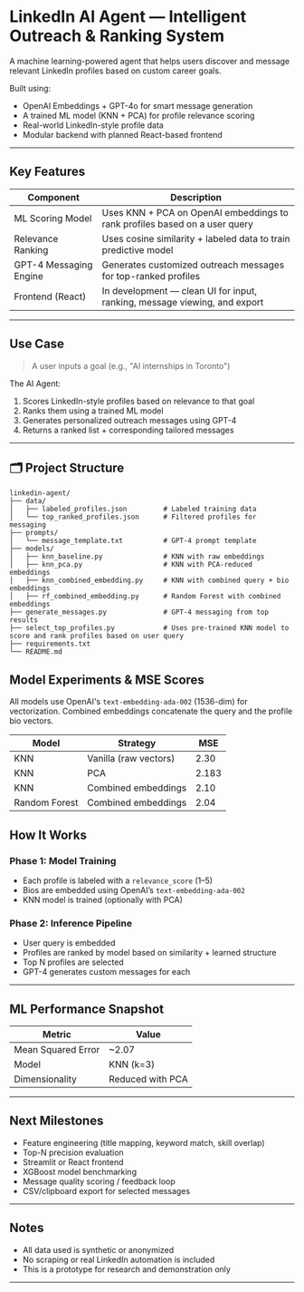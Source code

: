 #  LinkedIn AI Agent — Intelligent Outreach & Ranking System

A machine learning-powered agent that helps users discover and message relevant LinkedIn profiles based on custom career goals.

Built using:
- OpenAI Embeddings + GPT-4o for smart message generation
- A trained ML model (KNN + PCA) for profile relevance scoring
- Real-world LinkedIn-style profile data
- Modular backend with planned React-based frontend

---

##  Key Features

| Component                | Description                                                                 |
|--------------------------|-----------------------------------------------------------------------------|
|  ML Scoring Model       | Uses KNN + PCA on OpenAI embeddings to rank profiles based on a user query |
|  Relevance Ranking     | Uses cosine similarity + labeled data to train predictive model             |
|  GPT-4 Messaging Engine | Generates customized outreach messages for top-ranked profiles             |
|  Frontend (React)       | In development — clean UI for input, ranking, message viewing, and export   |

---

##  Use Case

> A user inputs a goal (e.g., "AI internships in Toronto")

The AI Agent:
1. Scores LinkedIn-style profiles based on relevance to that goal
2. Ranks them using a trained ML model
3. Generates personalized outreach messages using GPT-4
4. Returns a ranked list + corresponding tailored messages

---

## 🗂️ Project Structure
```
linkedin-agent/
├── data/
│   ├── labeled_profiles.json         # Labeled training data
│   └── top_ranked_profiles.json      # Filtered profiles for messaging
├── prompts/
│   └── message_template.txt          # GPT-4 prompt template
├── models/
│   ├── knn_baseline.py               # KNN with raw embeddings
│   ├── knn_pca.py                    # KNN with PCA-reduced embeddings
│   ├── knn_combined_embedding.py     # KNN with combined query + bio embeddings
│   ├── rf_combined_embedding.py      # Random Forest with combined embeddings
├── generate_messages.py              # GPT-4 messaging from top results
├── select_top_profiles.py            # Uses pre-trained KNN model to score and rank profiles based on user query
├── requirements.txt
└── README.md
```


## Model Experiments & MSE Scores

All models use OpenAI's `text-embedding-ada-002` (1536-dim) for vectorization. Combined embeddings concatenate the query and the profile bio vectors.

| Model           | Strategy               | MSE   |
|----------------|------------------------|-------|
| KNN            | Vanilla (raw vectors)  | 2.30  |
| KNN            | PCA                    | 2.183 |
| KNN            | Combined embeddings    | 2.10  |
| Random Forest  | Combined embeddings    | 2.04  |



##  How It Works

### Phase 1: Model Training
- Each profile is labeled with a `relevance_score` (1–5)
- Bios are embedded using OpenAI’s `text-embedding-ada-002`
- KNN model is trained (optionally with PCA)

### Phase 2: Inference Pipeline
- User query is embedded
- Profiles are ranked by model based on similarity + learned structure
- Top N profiles are selected
- GPT-4 generates custom messages for each

---

##  ML Performance Snapshot

| Metric              | Value     |
|---------------------|-----------|
| Mean Squared Error  | ~2.07     |
| Model               | KNN (k=3) |
| Dimensionality      | Reduced with PCA |

---

##  Next Milestones

- Feature engineering (title mapping, keyword match, skill overlap)
- Top-N precision evaluation
- Streamlit or React frontend
- XGBoost model benchmarking
- Message quality scoring / feedback loop
- CSV/clipboard export for selected messages

---

##  Notes

- All data used is synthetic or anonymized
- No scraping or real LinkedIn automation is included
- This is a prototype for research and demonstration only

---
